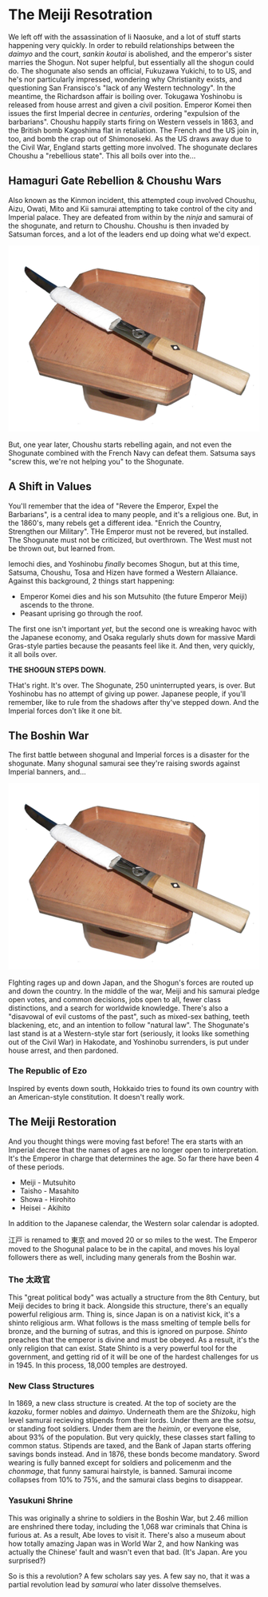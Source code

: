 # The Meiji Resotration

We left off with the assassination of Ii Naosuke, and a lot of stuff starts happening very quickly. In order to rebuild relationships between the *daimyo* and the court, *sankin koutai* is abolished, and the emperor's sister marries the Shogun. Not super helpful, but essentially all the shogun could do. The shogunate also sends an official, Fukuzawa Yukichi, to to US, and he's nor particularly impressed, wondering why Christianity exists, and questioning San Fransisco's "lack of any Western technology". In the meantime, the Richardson affair is boiling over. Tokugawa Yoshinobu is released from house arrest and given a civil position. Emperor Komei then issues the first Imperial decree in *centuries*, ordering "expulsion of the barbarians". Choushu happily starts firing on Western vessels in 1863, and the British bomb Kagoshima flat in retaliation. The French and the US join in, too, and bomb the crap out of Shimonoseki. As the US draws away due to the Civil War, England starts getting more involved. The shogunate declares Choushu a "rebellious state". This all boils over into the...

## Hamaguri Gate Rebellion & Choushu Wars

Also known as the Kinmon incident, this attempted coup involved Choushu, Aizu, Owati, Mito and Kii samurai attempting to take control of the city and Imperial palace. They are defeated from within by the *ninja* and samurai of the shogunate, and return to Choushu. Choushu is then invaded by Satsuman forces, and a lot of the leaders end up doing what we'd expect.

![](../res/tanto.jpg)

But, one year later, Choushu starts rebelling again, and not even the Shogunate combined with the French Navy can defeat them. Satsuma says "screw this, we're not helping you" to the Shogunate.

## A Shift in Values

You'll remember that the idea of "Revere the Emperor, Expel the Barbarians", is a central idea to many people, and it's a religious one. But, in the 1860's, many rebels get a different idea. "Enrich the Country, Strengthen our Military". THe Emperor must not be revered, but installed. The Shogunate must not be criticized, but overthrown. The West must not be thrown out, but learned from.

Iemochi dies, and Yoshinobu *finally* becomes Shogun, but at this time, Satsuma, Choushu, Tosa and Hizen have formed a Western Allaiance. Against this background, 2 things start happening:

* Emperor Komei dies and his son Mutsuhito (the future Emperor Meiji) ascends to the throne.
* Peasant uprising go through the roof.

The first one isn't important *yet*, but the second one is wreaking havoc with the Japanese economy, and Osaka regularly shuts down for massive Mardi Gras-style parties because the peasants feel like it. And then, very quickly, it all boils over.

**THE SHOGUN STEPS DOWN.**

THat's right. It's over. The Shogunate, 250 uninterrupted years, is over. But Yoshinobu has no attempt of giving up power. Japanese people, if you'll remember, like to rule from the shadows after thy've stepped down. And the Imperial forces don't like it one bit.

## The Boshin War

The first battle between shogunal and Imperial forces is a disaster for the shogunate. Many shogunal samurai see they're raising swords against Imperial banners, and...

![](../res/tanto.jpg)

FIghting rages up and down Japan, and the Shogun's forces are routed up and down the country. In the middle of the war, Meiji and his samurai pledge open votes, and common decisions, jobs open to all, fewer class distinctions, and a search for worldwide knowledge. There's also a "disavowal of evil customs of the past", such as mixed-sex bathing, teeth blackening, etc, and an intention to follow "natural law". The Shogunate's last stand is at a Western-style star fort (seriously, it looks like something out of the Civil War) in Hakodate, and Yoshinobu surrenders, is put under house arrest, and then pardoned.

### The Republic of Ezo

Inspired by events down south, Hokkaido tries to found its own country with an American-style constitution. It doesn't really work.

## The Meiji Restoration

And you thought things were moving fast before! The era starts with an Imperial decree that the names of ages are no longer open to interpretation. It's the Emperor in charge that determines the age. So far there have been 4 of these periods.

* Meiji - Mutsuhito
* Taisho - Masahito
* Showa - Hirohito
* Heisei - Akihito

In addition to the Japanese calendar, the Western solar calendar is adopted.

江戸 is renamed to 東京 and moved 20 or so miles to the west. The Emperor moved to the Shogunal palace to be in the capital, and moves his loyal followers there as well, including many generals from the Boshin war.

### The 太政官

This "great political body" was actually a structure from the 8th Century, but Meiji decides to bring it back. Alongside this structure, there's an equally powerful religious arm. Thing is, since Japan is on a nativist kick, it's a shinto religious arm. What follows is the mass smelting of temple bells for bronze, and the burning of sutras, and this is ignored on purpose. *Shinto* preaches that the emperor is divine and must be obeyed. As a result, it's the only religion that can exist. State Shinto is a very powerful tool for the government, and getting rid of it will be one of the hardest challenges for us in 1945. In this process, 18,000 temples are destroyed.

### New Class Structures

In 1869, a new class structure is created. At the top of society are the *kazoku*, former nobles and *daimyo*. Underneath them are the *Shizoku*, high level samurai recieving stipends from their lords. Under them are the *sotsu*, or standing foot soldiers. Under them are the *heimin*, or everyone else, about 93% of the population. But very quickly, these classes start falling to common status. Stipends are taxed, and the Bank of Japan starts offering savings bonds instead. And in 1876, these bonds become mandatory. Sword wearing is fully banned except for soldiers and policemenm and the *chonmage*, that funny samurai hairstyle, is banned. Samurai income collapses from 10% to 75%, and the samurai class begins to disappear.

### Yasukuni Shrine

This was originally a shrine to soldiers in the Boshin War, but 2.46 million are enshrined there today, including the 1,068 war criminals that China is furious at. As a result, Abe loves to visit it. There's also a museum about how totally amazing Japan was in World War 2, and how Nanking was actually the Chinese' fault and wasn't even that bad. (It's Japan. Are you surprised?)

So is this a revolution? A few scholars say yes. A few say no, that it was a partial revolution lead by *samurai* who later dissolve themselves.
